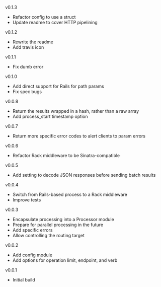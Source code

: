 v0.1.3
* Refactor config to use a struct
* Update readme to cover HTTP pipelining

v0.1.2
* Rewrite the readme
* Add travis icon

v0.1.1
* Fix dumb error

v0.1.0
* Add direct support for Rails for path params
* Fix spec bugs

v0.0.8
* Return the results wrapped in a hash, rather than a raw array
* Add process_start timestamp option

v0.0.7
* Return more specific error codes to alert clients to param errors

v0.0.6
* Refactor Rack middleware to be Sinatra-compatible

v0.0.5
* Add setting to decode JSON responses before sending batch results

v0.0.4
* Switch from Rails-based process to a Rack middleware
* Improve tests

v0.0.3
* Encapsulate processing into a Processor module
* Prepare for parallel processing in the future
* Add specific errors
* Allow controlling the routing target

v0.0.2
* Add config module
* Add options for operation limit, endpoint, and verb

v0.0.1
* Initial build
